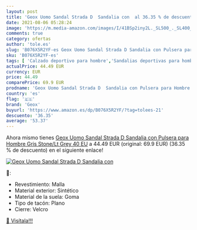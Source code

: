 ```yaml
---
layout: post
title: 'Geox Uomo Sandal Strada D  Sandalia con  al 36.35 % de descuento'
date: 2021-08-06 05:28:24
image: 'https://m.media-amazon.com/images/I/41BSp2iny2L._SL500_._SL400_.jpg'
comments: true
category: ofertas
author: 'tole.es'
slug: 'B076X5R2YF-es Geox Uomo Sandal Strada D Sandalia con Pulsera para Hombre...'
sku: 'B076X5R2YF-es'
tags: [ 'Calzado deportivo para hombre','Sandalias deportivas para hombre','Zapatillas y calzado deportivo para hombre','Zapatos','Zapatos para hombre','Zapatos y complementos','geox','sandalia', ]
actualPrice: 44.49 EUR
currency: EUR
price: 44.49
comparePrice: 69.9 EUR
prodname: 'Geox Uomo Sandal Strada D  Sandalia con Pulsera para Hombre  Gris  Stone/Lt Grey   40 EU'
country: 'es'
flag: '🇪🇸'
brand: 'Geox'
buyurl: 'https://www.amazon.es/dp/B076X5R2YF/?tag=tolees-21'
descuento: '36.35'
average: '53.37'
---
```


Ahora mismo tienes [Geox Uomo Sandal Strada D  Sandalia con Pulsera para Hombre  Gris  Stone/Lt Grey   40 EU](https://www.amazon.es/dp/B076X5R2YF/?tag=tolees-21) a 44.49 EUR (original: 69.9 EUR) (36.35 %  de descuento) en el siguiente enlace!

[![Geox Uomo Sandal Strada D  Sandalia con ](https://m.media-amazon.com/images/I/41BSp2iny2L._SL500_._SL400_.jpg)](https://www.amazon.es/dp/B076X5R2YF/?tag=tolees-21)

🔎:

- Revestimiento: Malla
- Material exterior: Sintético
- Material de la suela: Goma
- Tipo de tacón: Plano
- Cierre: Velcro

[🛒 Visítala!!!](https://www.amazon.es/dp/B076X5R2YF/?tag=tolees-21)

